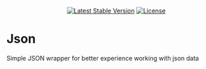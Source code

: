 <p align="center">
    <a href="https://packagist.org/packages/devlop/json"><img src="https://img.shields.io/packagist/v/devlop/json" alt="Latest Stable Version"></a>
    <a href="https://packagist.org/packages/devlop/json"><img src="https://img.shields.io/packagist/l/devlop/json" alt="License"></a>
</p>

# Json

Simple JSON wrapper for better experience working with json data
